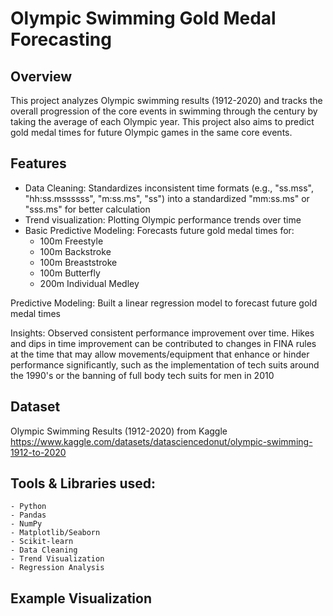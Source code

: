 # Olympic Swimming Gold Medal Forecasting

## Overview
This project analyzes Olympic swimming results (1912-2020) and tracks the overall progression of the core events in swimming through the century by taking the average of each Olympic year. This project also aims to predict gold medal times for future Olympic games in the same core events.

## Features
- Data Cleaning: Standardizes inconsistent time formats (e.g., "ss.mss", "hh:ss.mssssss", "m:ss.ms", "ss") into a standardized "mm:ss.ms" or "sss.ms" for better calculation
- Trend visualization: Plotting Olympic performance trends over time
- Basic Predictive Modeling: Forecasts future gold medal times for:
    - 100m Freestyle
    - 100m Backstroke
    - 100m Breaststroke
    - 100m Butterfly
    - 200m Individual Medley

Predictive Modeling: Built a linear regression model to forecast future gold medal times

Insights: Observed consistent performance improvement over time. Hikes and dips in time improvement can be contributed to changes in FINA rules at the time that may allow movements/equipment that enhance or hinder performance significantly, such as the implementation of tech suits around the 1990's or the banning of full body tech suits for men in 2010

## Dataset
Olympic Swimming Results (1912-2020) from Kaggle
https://www.kaggle.com/datasets/datasciencedonut/olympic-swimming-1912-to-2020


## Tools & Libraries used:
    - Python
    - Pandas
    - NumPy
    - Matplotlib/Seaborn
    - Scikit-learn
    - Data Cleaning
    - Trend Visualization
    - Regression Analysis

## Example Visualization
